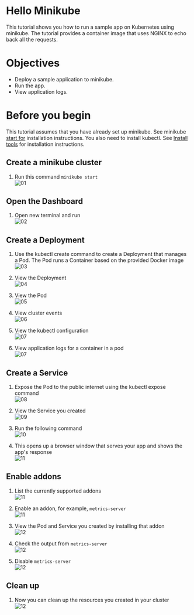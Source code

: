 
# **Hello Minikube**
This tutorial shows you how to run a sample app on Kubernetes using minikube. The tutorial provides a container image that uses NGINX to echo back all the requests.

# Objectives 
* Deploy a sample application to minikube.
* Run the app.
* View application logs.

# Before you begin 
This tutorial assumes that you have already set up minikube. See minikube [start for]([url](https://minikube.sigs.k8s.io/docs/start/)) installation instructions.
You also need to install kubectl. See [Install tools]([url](https://kubernetes.io/docs/tasks/tools/#kubectl)) for installation instructions.


## Create a minikube cluster
1. Run this command ``` minikube start ``` <br>
![01](gambar-01.jpg)

## Open the Dashboard
1. Open new terminal and run <br>
![02](gambar-02.jpg)

## Create a Deployment
1. Use the kubectl create command to create a Deployment that manages a Pod. The Pod runs a Container based on the provided Docker image <br>
![03](gambar-03.jpg)

2. View the Deployment <br>
![04](gambar-04.jpg)

3. View the Pod <br>
![05](gambar-05.jpg)

4. View cluster events <br>
![06](gambar-06.jpg)

5. View the kubectl configuration <br>
![07](gambar-07.jpg)

6. View application logs for a container in a pod <br>
![07](gambar-08.jpg)

## Create a Service

1. Expose the Pod to the public internet using the kubectl expose command <br>
![08](gambar-09.jpg)

2. View the Service you created <br>
![09](gambar-10.jpg)

3. Run the following command <br>
![10](gambar-11.jpg)

4. This opens up a browser window that serves your app and shows the app's response <br>
![11](gambar-12.jpg)

## Enable addons
1. List the currently supported addons <br>
![11](gambar-13.jpg)

2. Enable an addon, for example, ``` metrics-server ``` <br>
![11](gambar-14.jpg)

3. View the Pod and Service you created by installing that addon <br>
![12](gambar-15.jpg)

4. Check the output from ``` metrics-server ``` <br>
![12](gambar-16.jpg)

5. Disable ``` metrics-server ``` <br>
![12](gambar-17.jpg)

## Clean up

1. Now you can clean up the resources you created in your cluster <br>
![12](gambar-18.jpg)
